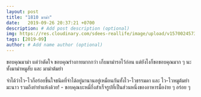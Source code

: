 ```yaml
---
layout: post
title: "1810 มาม่า"
date:   2019-09-26 20:37:21 +0700
description: # Add post description (optional)
img: https://res.cloudinary.com/sdees-reallife/image/upload/v1570024573/line_1569495841227.jpg # Add image post (optional)
tags: [2019-09]
author: # Add name author (optional)
---
```

ขอบคุณมาม่า แต่ว่าตัดใจ ขอบคุณร่างกายมากกว่า เก็บมาม่ารอไว้ก่อน แต่ยังไงก็ขอขอบคุณมาก ๆ นะ ทั้งมาม่าหมูสับ และ มาม่าต้มยำ

<i class="fa fa-child" style="color:plum"></i>

จำได้ว่าไว-ไวก็อร่อยขึ้นใจชนิดที่จำได้อยู่มานานอยู่เหมือนกันทั้งไว-ไวธรรมดา และ ไว-ไวหมูต้มยำมะนาว รวมถึงยำยำแห้งด้วย! - ขอบคุณบะหมี่กึ่งสำเร็จรูปที่เป็นส่วนหนึ่งของอาหารมื้อง่าย ๆ อร่อย ๆ
